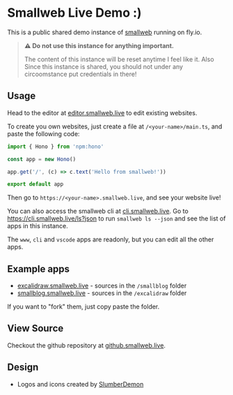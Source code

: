 # Smallweb Live Demo :)

This is a public shared demo instance of [smallweb](https://smallweb.run) running on fly.io.

> **⚠️ Do not use this instance for anything important.**
>
> The content of this instance will be reset anytime I feel like it.
> Also Since this instance is shared, you should not under any circoomstance put credentials in there!

## Usage

Head to the editor at [editor.smallweb.live](https://editor.smallweb.live) to edit existing websites.

To create you own websites, just create a file at `/<your-name>/main.ts`, and paste the following code:

```ts
import { Hono } from 'npm:hono'

const app = new Hono()

app.get('/', (c) => c.text('Hello from smallweb!'))

export default app
```

Then go to `https://<your-name>.smallweb.live`, and see your website live!

You can also access the smallweb cli at [cli.smallweb.live](https://cli.smallweb.live). Go to <https://cli.smallweb.live/ls?json> to run `smallweb ls --json` and see the list of apps in this instance.

The `www`, `cli` and `vscode` apps are readonly, but you can edit all the other apps.

## Example apps

- [excalidraw.smallweb.live](https://excalidraw.smallweb.live) - sources in the `/smallblog` folder
- [smallblog.smallweb.live](https://smallblog.smallweb.live) - sources in the `/excalidraw` folder

If you want to "fork" them, just copy paste the folder.

## View Source

Checkout the github repository at [github.smallweb.live](https://github.smallweb.live).

## Design

- Logos and icons created by [SlumberDemon](https://new.sofa.sh)
